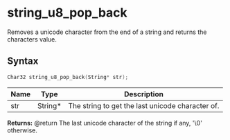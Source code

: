 # string_u8_pop_back

Removes a unicode character from the end of a string and returns the characters value.

## Syntax

```c
Char32 string_u8_pop_back(String* str);
```

| Name | Type | Description |
| --- | --- | --- |
| str | String* | The string to get the last unicode character of. |

**Returns:** @return The last unicode character of the string if any, '\\0' otherwise.

